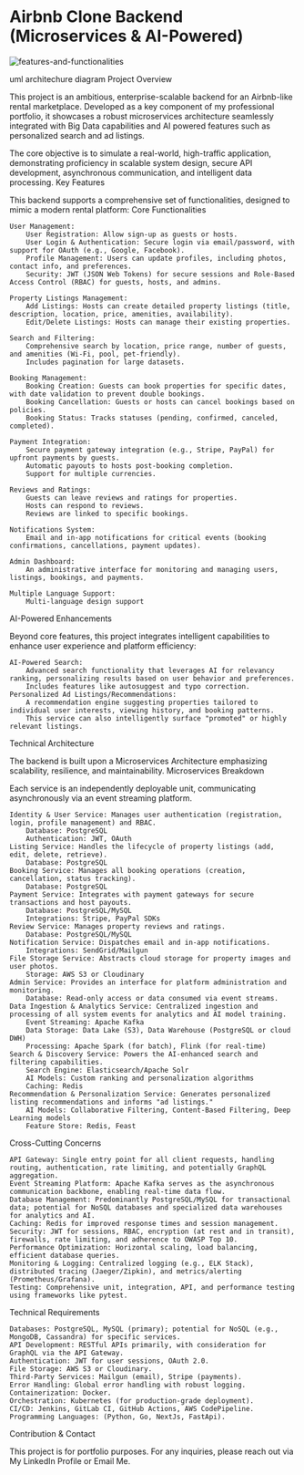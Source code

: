 # Airbnb Clone Backend (Microservices & AI-Powered)

![features-and-functionalities](https://github.com/user-attachments/assets/4653ca22-8b6c-42f7-983c-ab3aa12a1bca)

uml architechure diagram
Project Overview

This project is an ambitious, enterprise-scalable backend for an Airbnb-like rental marketplace. Developed as a key component of my professional portfolio, it showcases a robust microservices architecture seamlessly integrated with Big Data capabilities and AI powered features such as personalized search and ad listings.

The core objective is to simulate a real-world, high-traffic application, demonstrating proficiency in scalable system design, secure API development, asynchronous communication, and intelligent data processing.
Key Features

This backend supports a comprehensive set of functionalities, designed to mimic a modern rental platform:
Core Functionalities

    User Management:
        User Registration: Allow sign-up as guests or hosts.
        User Login & Authentication: Secure login via email/password, with support for OAuth (e.g., Google, Facebook).
        Profile Management: Users can update profiles, including photos, contact info, and preferences.
        Security: JWT (JSON Web Tokens) for secure sessions and Role-Based Access Control (RBAC) for guests, hosts, and admins.

    Property Listings Management:
        Add Listings: Hosts can create detailed property listings (title, description, location, price, amenities, availability).
        Edit/Delete Listings: Hosts can manage their existing properties.

    Search and Filtering:
        Comprehensive search by location, price range, number of guests, and amenities (Wi-Fi, pool, pet-friendly).
        Includes pagination for large datasets.

    Booking Management:
        Booking Creation: Guests can book properties for specific dates, with date validation to prevent double bookings.
        Booking Cancellation: Guests or hosts can cancel bookings based on policies.
        Booking Status: Tracks statuses (pending, confirmed, canceled, completed).

    Payment Integration:
        Secure payment gateway integration (e.g., Stripe, PayPal) for upfront payments by guests.
        Automatic payouts to hosts post-booking completion.
        Support for multiple currencies.

    Reviews and Ratings:
        Guests can leave reviews and ratings for properties.
        Hosts can respond to reviews.
        Reviews are linked to specific bookings.

    Notifications System:
        Email and in-app notifications for critical events (booking confirmations, cancellations, payment updates).

    Admin Dashboard:
        An administrative interface for monitoring and managing users, listings, bookings, and payments.

    Multiple Language Support:
        Multi-language design support

AI-Powered Enhancements

Beyond core features, this project integrates intelligent capabilities to enhance user experience and platform efficiency:

    AI-Powered Search:
        Advanced search functionality that leverages AI for relevancy ranking, personalizing results based on user behavior and preferences.
        Includes features like autosuggest and typo correction.
    Personalized Ad Listings/Recommendations:
        A recommendation engine suggesting properties tailored to individual user interests, viewing history, and booking patterns.
        This service can also intelligently surface "promoted" or highly relevant listings.

Technical Architecture

The backend is built upon a Microservices Architecture emphasizing scalability, resilience, and maintainability.
Microservices Breakdown

Each service is an independently deployable unit, communicating asynchronously via an event streaming platform.

    Identity & User Service: Manages user authentication (registration, login, profile management) and RBAC.
        Database: PostgreSQL
        Authentication: JWT, OAuth
    Listing Service: Handles the lifecycle of property listings (add, edit, delete, retrieve).
        Database: PostgreSQL
    Booking Service: Manages all booking operations (creation, cancellation, status tracking).
        Database: PostgreSQL
    Payment Service: Integrates with payment gateways for secure transactions and host payouts.
        Database: PostgreSQL/MySQL
        Integrations: Stripe, PayPal SDKs
    Review Service: Manages property reviews and ratings.
        Database: PostgreSQL/MySQL
    Notification Service: Dispatches email and in-app notifications.
        Integrations: SendGrid/Mailgun
    File Storage Service: Abstracts cloud storage for property images and user photos.
        Storage: AWS S3 or Cloudinary
    Admin Service: Provides an interface for platform administration and monitoring.
        Database: Read-only access or data consumed via event streams.
    Data Ingestion & Analytics Service: Centralized ingestion and processing of all system events for analytics and AI model training.
        Event Streaming: Apache Kafka
        Data Storage: Data Lake (S3), Data Warehouse (PostgreSQL or cloud DWH)
        Processing: Apache Spark (for batch), Flink (for real-time)
    Search & Discovery Service: Powers the AI-enhanced search and filtering capabilities.
        Search Engine: Elasticsearch/Apache Solr
        AI Models: Custom ranking and personalization algorithms
        Caching: Redis
    Recommendation & Personalization Service: Generates personalized listing recommendations and informs "ad listings."
        AI Models: Collaborative Filtering, Content-Based Filtering, Deep Learning models
        Feature Store: Redis, Feast

Cross-Cutting Concerns

    API Gateway: Single entry point for all client requests, handling routing, authentication, rate limiting, and potentially GraphQL aggregation.
    Event Streaming Platform: Apache Kafka serves as the asynchronous communication backbone, enabling real-time data flow.
    Database Management: Predominantly PostgreSQL/MySQL for transactional data; potential for NoSQL databases and specialized data warehouses for analytics and AI.
    Caching: Redis for improved response times and session management.
    Security: JWT for sessions, RBAC, encryption (at rest and in transit), firewalls, rate limiting, and adherence to OWASP Top 10.
    Performance Optimization: Horizontal scaling, load balancing, efficient database queries.
    Monitoring & Logging: Centralized logging (e.g., ELK Stack), distributed tracing (Jaeger/Zipkin), and metrics/alerting (Prometheus/Grafana).
    Testing: Comprehensive unit, integration, API, and performance testing using frameworks like pytest.

Technical Requirements

    Databases: PostgreSQL, MySQL (primary); potential for NoSQL (e.g., MongoDB, Cassandra) for specific services.
    API Development: RESTful APIs primarily, with consideration for GraphQL via the API Gateway.
    Authentication: JWT for user sessions, OAuth 2.0.
    File Storage: AWS S3 or Cloudinary.
    Third-Party Services: Mailgun (email), Stripe (payments).
    Error Handling: Global error handling with robust logging.
    Containerization: Docker.
    Orchestration: Kubernetes (for production-grade deployment).
    CI/CD: Jenkins, GitLab CI, GitHub Actions, AWS CodePipeline.
    Programming Languages: (Python, Go, NextJs, FastApi).

Contribution & Contact

This project is for portfolio purposes. For any inquiries, please reach out via My LinkedIn Profile or Email Me.
